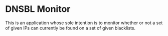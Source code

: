# DNSBL Monitor

This is an application whose sole intention is to monitor whether or not a set of given IPs can currently be found on a set of given blacklists.
